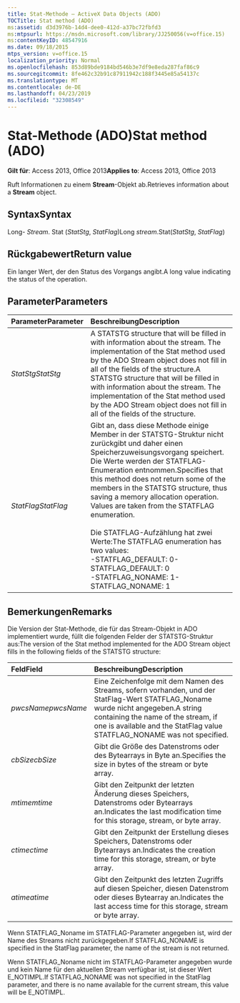 ```yaml
---
title: Stat-Methode – ActiveX Data Objects (ADO)
TOCTitle: Stat method (ADO)
ms:assetid: d3d3976b-14d4-dee0-412d-a37bc72fbfd3
ms:mtpsurl: https://msdn.microsoft.com/library/JJ250056(v=office.15)
ms:contentKeyID: 48547916
ms.date: 09/18/2015
mtps_version: v=office.15
localization_priority: Normal
ms.openlocfilehash: 853d89bde9184bd546b3e7df9e8eda287faf86c9
ms.sourcegitcommit: 8fe462c32b91c87911942c188f3445e85a54137c
ms.translationtype: MT
ms.contentlocale: de-DE
ms.lasthandoff: 04/23/2019
ms.locfileid: "32308549"
---
```

# <a name="stat-method-ado"></a><span data-ttu-id="18c16-102">Stat-Methode (ADO)</span><span class="sxs-lookup"><span data-stu-id="18c16-102">Stat method (ADO)</span></span>

<span data-ttu-id="18c16-103">**Gilt für**: Access 2013, Office 2013</span><span class="sxs-lookup"><span data-stu-id="18c16-103">**Applies to**: Access 2013, Office 2013</span></span>

<span data-ttu-id="18c16-104">Ruft Informationen zu einem **Stream**-Objekt ab.</span><span class="sxs-lookup"><span data-stu-id="18c16-104">Retrieves information about a **Stream** object.</span></span>

## <a name="syntax"></a><span data-ttu-id="18c16-105">Syntax</span><span class="sxs-lookup"><span data-stu-id="18c16-105">Syntax</span></span>

<span data-ttu-id="18c16-106">Long- *Stream*. Stat (*StatStg*, *StatFlag*)</span><span class="sxs-lookup"><span data-stu-id="18c16-106">Long *stream*.Stat(*StatStg*, *StatFlag*)</span></span>

## <a name="return-value"></a><span data-ttu-id="18c16-107">Rückgabewert</span><span class="sxs-lookup"><span data-stu-id="18c16-107">Return value</span></span>

<span data-ttu-id="18c16-108">Ein langer Wert, der den Status des Vorgangs angibt.</span><span class="sxs-lookup"><span data-stu-id="18c16-108">A long value indicating the status of the operation.</span></span>

## <a name="parameters"></a><span data-ttu-id="18c16-109">Parameter</span><span class="sxs-lookup"><span data-stu-id="18c16-109">Parameters</span></span>

|<span data-ttu-id="18c16-110">Parameter</span><span class="sxs-lookup"><span data-stu-id="18c16-110">Parameter</span></span>|<span data-ttu-id="18c16-111">Beschreibung</span><span class="sxs-lookup"><span data-stu-id="18c16-111">Description</span></span>|
|:--------|:----------|
|<span data-ttu-id="18c16-112">*StatStg*</span><span class="sxs-lookup"><span data-stu-id="18c16-112">*StatStg*</span></span> |<span data-ttu-id="18c16-p101">A STATSTG structure that will be filled in with information about the stream. The implementation of the Stat method used by the ADO Stream object does not fill in all of the fields of the structure.</span><span class="sxs-lookup"><span data-stu-id="18c16-p101">A STATSTG structure that will be filled in with information about the stream. The implementation of the Stat method used by the ADO Stream object does not fill in all of the fields of the structure.</span></span>|
|<span data-ttu-id="18c16-115">*StatFlag*</span><span class="sxs-lookup"><span data-stu-id="18c16-115">*StatFlag*</span></span> |<span data-ttu-id="18c16-p102">Gibt an, dass diese Methode einige Member in der STATSTG-Struktur nicht zurückgibt und daher einen Speicherzuweisungsvorgang speichert. Die Werte werden der STATFLAG-Enumeration entnommen.</span><span class="sxs-lookup"><span data-stu-id="18c16-p102">Specifies that this method does not return some of the members in the STATSTG structure, thus saving a memory allocation operation. Values are taken from the STATFLAG enumeration.</span></span><br/><br/><span data-ttu-id="18c16-118">Die STATFLAG-Aufzählung hat zwei Werte:</span><span class="sxs-lookup"><span data-stu-id="18c16-118">The STATFLAG enumeration has two values:</span></span><br/><span data-ttu-id="18c16-119">-STATFLAG_DEFAULT: 0</span><span class="sxs-lookup"><span data-stu-id="18c16-119">- STATFLAG_DEFAULT: 0</span></span><br/><span data-ttu-id="18c16-120">-STATFLAG_NONAME: 1</span><span class="sxs-lookup"><span data-stu-id="18c16-120">- STATFLAG_NONAME: 1</span></span> |


## <a name="remarks"></a><span data-ttu-id="18c16-121">Bemerkungen</span><span class="sxs-lookup"><span data-stu-id="18c16-121">Remarks</span></span>

<span data-ttu-id="18c16-122">Die Version der Stat-Methode, die für das Stream-Objekt in ADO implementiert wurde, füllt die folgenden Felder der STATSTG-Struktur aus:</span><span class="sxs-lookup"><span data-stu-id="18c16-122">The version of the Stat method implemented for the ADO Stream object fills in the following fields of the STATSTG structure:</span></span>

|<span data-ttu-id="18c16-123">Feld</span><span class="sxs-lookup"><span data-stu-id="18c16-123">Field</span></span>|<span data-ttu-id="18c16-124">Beschreibung</span><span class="sxs-lookup"><span data-stu-id="18c16-124">Description</span></span>|
|:--------|:----------|
|<span data-ttu-id="18c16-125">*pwcsName*</span><span class="sxs-lookup"><span data-stu-id="18c16-125">*pwcsName*</span></span> |<span data-ttu-id="18c16-126">Eine Zeichenfolge mit dem Namen des Streams, sofern vorhanden, und der StatFlag-Wert STATFLAG\_Noname wurde nicht angegeben.</span><span class="sxs-lookup"><span data-stu-id="18c16-126">A string containing the name of the stream, if one is available and the StatFlag value STATFLAG\_NONAME was not specified.</span></span>|
|<span data-ttu-id="18c16-127">*cbSize*</span><span class="sxs-lookup"><span data-stu-id="18c16-127">*cbSize*</span></span> |<span data-ttu-id="18c16-128">Gibt die Größe des Datenstroms oder des Bytearrays in Byte an.</span><span class="sxs-lookup"><span data-stu-id="18c16-128">Specifies the size in bytes of the stream or byte array.</span></span>|
|<span data-ttu-id="18c16-129">*mtime*</span><span class="sxs-lookup"><span data-stu-id="18c16-129">*mtime*</span></span> |<span data-ttu-id="18c16-130">Gibt den Zeitpunkt der letzten Änderung dieses Speichers, Datenstroms oder Bytearrays an.</span><span class="sxs-lookup"><span data-stu-id="18c16-130">Indicates the last modification time for this storage, stream, or byte array.</span></span>|
|<span data-ttu-id="18c16-131">*ctime*</span><span class="sxs-lookup"><span data-stu-id="18c16-131">*ctime*</span></span> |<span data-ttu-id="18c16-132">Gibt den Zeitpunkt der Erstellung dieses Speichers, Datenstroms oder Bytearrays an.</span><span class="sxs-lookup"><span data-stu-id="18c16-132">Indicates the creation time for this storage, stream, or byte array.</span></span>|
|<span data-ttu-id="18c16-133">*atime*</span><span class="sxs-lookup"><span data-stu-id="18c16-133">*atime*</span></span> |<span data-ttu-id="18c16-134">Gibt den Zeitpunkt des letzten Zugriffs auf diesen Speicher, diesen Datenstrom oder dieses Bytearray an.</span><span class="sxs-lookup"><span data-stu-id="18c16-134">Indicates the last access time for this storage, stream or byte array.</span></span>|

<span data-ttu-id="18c16-135">Wenn STATFLAG\_Noname im STATFLAG-Parameter angegeben ist, wird der Name des Streams nicht zurückgegeben.</span><span class="sxs-lookup"><span data-stu-id="18c16-135">If STATFLAG\_NONAME is specified in the StatFlag parameter, the name of the stream is not returned.</span></span>

<span data-ttu-id="18c16-136">Wenn STATFLAG\_Noname nicht im STATFLAG-Parameter angegeben wurde und kein Name für den aktuellen Stream verfügbar ist, ist dieser Wert E\_NOTIMPL.</span><span class="sxs-lookup"><span data-stu-id="18c16-136">If STATFLAG\_NONAME was not specified in the StatFlag parameter, and there is no name available for the current stream, this value will be E\_NOTIMPL.</span></span>

